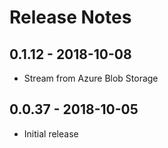 # Release Notes

## 0.1.12 - 2018-10-08

* Stream from Azure Blob Storage

## 0.0.37 - 2018-10-05

* Initial release